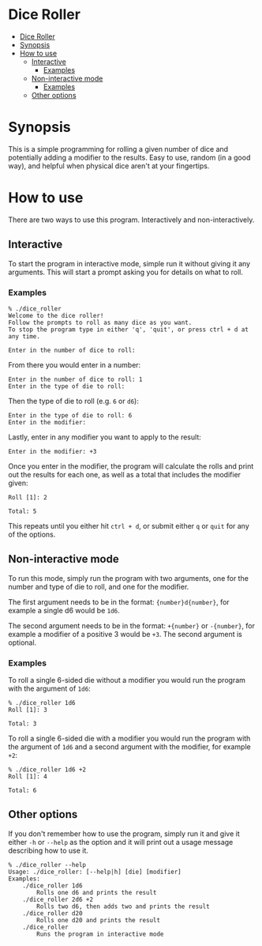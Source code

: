 # Dice Roller

- [Dice Roller](#dice-roller)
- [Synopsis](#synopsis)
- [How to use](#how-to-use)
  - [Interactive](#interactive)
    - [Examples](#examples)
  - [Non-interactive mode](#non-interactive-mode)
    - [Examples](#examples-1)
  - [Other options](#other-options)

# Synopsis

This is a simple programming for rolling a given number of dice and potentially adding a modifier to the results. Easy to use, random (in a good way), and helpful when physical dice aren't at your fingertips.

# How to use

There are two ways to use this program. Interactively and non-interactively.

## Interactive

To start the program in interactive mode, simple run it without giving it any arguments. This will start a prompt asking you for details on what to roll.

### Examples
```
% ./dice_roller
Welcome to the dice roller!
Follow the prompts to roll as many dice as you want.
To stop the program type in either 'q', 'quit', or press ctrl + d at any time.

Enter in the number of dice to roll:
```

From there you would enter in a number:

```
Enter in the number of dice to roll: 1
Enter in the type of die to roll:
```

Then the type of die to roll (e.g. `6` or `d6`):

```
Enter in the type of die to roll: 6
Enter in the modifier:
```

Lastly, enter in any modifier you want to apply to the result:

```
Enter in the modifier: +3
```

Once you enter in the modifier, the program will calculate the rolls and print out the results for each one, as well as a total that includes the modifier given:

```
Roll [1]: 2

Total: 5
```

This repeats until you either hit `ctrl + d`, or submit either `q` or `quit` for any of the options.

## Non-interactive mode

To run this mode, simply run the program with two arguments, one for the number and type of die to roll, and one for the modifier.

The first argument needs to be in the format: `{number}d{number}`, for example a single d6 would be `1d6`.

The second argument needs to be in the format: `+{number}` or `-{number}`, for example a modifier of a positive 3 would be `+3`.
The second argument is optional.

### Examples

To roll a single 6-sided die without a modifier you would run the program with the argument of `1d6`:

```
% ./dice_roller 1d6
Roll [1]: 3

Total: 3
```

To roll a single 6-sided die with a modifier you would run the program with the argument of `1d6` and a second argument with the modifier, for example `+2`:

```
% ./dice_roller 1d6 +2
Roll [1]: 4

Total: 6
```

## Other options

If you don't remember how to use the program, simply run it and give it either `-h` or `--help` as the option and it will print out a usage message describing how to use it.

```
% ./dice_roller --help
Usage: ./dice_roller: [--help|h] [die] [modifier]
Examples:
	./dice_roller 1d6
		Rolls one d6 and prints the result
	./dice_roller 2d6 +2
		Rolls two d6, then adds two and prints the result
	./dice_roller d20
		Rolls one d20 and prints the result
	./dice_roller
		Runs the program in interactive mode
```